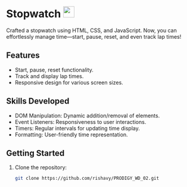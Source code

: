 # Stopwatch <img height="30px" weight="30px" src="https://cdn.iconscout.com/icon/premium/png-256-thumb/stopwatch-3701359-3089846.png?f=webp" />

Crafted a stopwatch using HTML, CSS, and JavaScript. Now, you can effortlessly manage time—start, pause, reset, and even track lap times!

## Features

- Start, pause, reset functionality.
- Track and display lap times.
- Responsive design for various screen sizes.

## Skills Developed

- DOM Manipulation: Dynamic addition/removal of elements.
- Event Listeners: Responsiveness to user interactions.
- Timers: Regular intervals for updating time display.
- Formatting: User-friendly time representation.

## Getting Started

1. Clone the repository:

   ```bash
   git clone https://github.com/rishavy/PRODIGY_WD_02.git
